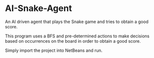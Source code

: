 # AI-Snake-Agent
An AI driven agent that plays the Snake game and tries to obtain a good score.

This program uses a BFS and pre-determined actions to make decisions based on occurrences on the board in order to 
obtain a good score.

Simply import the project into NetBeans and run.

